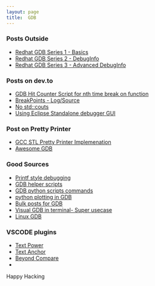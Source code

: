 ```yaml
---
layout: page
title:  GDB
---
```


### Posts Outside 
* [Redhat GDB Series 1 - Basics](https://developers.redhat.com/blog/2021/04/30/the-gdb-developers-gnu-debugger-tutorial-part-1-getting-started-with-the-debugger#getting_help_in_gdb)
* [Redhat GDB Series 2 - DebugInfo](https://developers.redhat.com/articles/2022/01/10/gdb-developers-gnu-debugger-tutorial-part-2-all-about-debuginfo#how_to_inspect_debuginfo)
* [Redhat GDB Series 3 - Advanced DebugInfo](https://developers.redhat.com/articles/2022/11/08/introduction-debug-events-learn-how-use-breakpoints)

### Posts on dev.to 
* [GDB Hit Counter Script for nth time break on function](https://dev.to/maheshattarde/dopetales-gdb-hit-counter-script-for-nth-time-break-on-function-1fac)
* [BreakPoints - Log/Source](https://dev.to/maheshattarde/gdb-quick-breakpoints-logsource-10jk)
* [No std::couts](https://dev.to/maheshattarde/gdb-quicks-print-info-no-need-to-do-stdcout-and-compile-again-52lc)
* [Using Eclipse Standalone debugger GUI](https://dev.to/maheshattarde/using-eclipse-standalone-debugger-gui-1k08)

### Post on Pretty Printer
*  [GCC STL Pretty Printer Implemenation](https://github.com/gcc-mirror/gcc/tree/releases/gcc-6.3.0/libstdc%2B%2B-v3/python/libstdcxx/v6)
*  [Awesome GDB]()


### Good Sources
* [Printf style debugging](https://github.com/sharkdp/dbg-macro)
* [GDB helper scripts](https://github.com/tromey/gdb-helpers)
* [GDB python scripts commands](https://github.com/vuvova/gdb-tools)
* [python plotting in GDB](https://github.com/X-Neon/gdbplotlib)
* [Bulk posts for GDB](https://github.com/MattPD/cpplinks/blob/master/debugging.md#software-engineering)
* [Visual GDB in terminal- Super usecase](https://github.com/PlasmaHH/vdb/tree/master)
* [Linux GDB](https://github.com/torvalds/linux/tree/master/scripts/gdb/linux)


### VSCODE plugins
* [Text Power](https://marketplace.visualstudio.com/items?itemName=qcz.text-power-tools)
* [Text Anchor](https://marketplace.visualstudio.com/items?itemName=ExodiusStudios.comment-anchors)
* [Beyond Compare](https://marketplace.visualstudio.com/items?itemName=ScooterSoftware.bcompare-vscode)
* 


Happy Hacking

